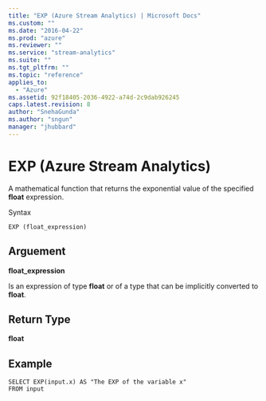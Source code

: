 ```yaml
---
title: "EXP (Azure Stream Analytics) | Microsoft Docs"
ms.custom: ""
ms.date: "2016-04-22"
ms.prod: "azure"
ms.reviewer: ""
ms.service: "stream-analytics"
ms.suite: ""
ms.tgt_pltfrm: ""
ms.topic: "reference"
applies_to: 
  - "Azure"
ms.assetid: 92f18405-2036-4922-a74d-2c9dab926245
caps.latest.revision: 8
author: "SnehaGunda"
ms.author: "sngun"
manager: "jhubbard"
---
```

# EXP (Azure Stream Analytics)
  A mathematical function that returns the exponential value of the specified **float** expression.  
  
 Syntax  
  
```  
EXP (float_expression)  
```  
  
## Arguement  
 **float_expression**  
  
 Is an expression of type **float** or of a type that can be implicitly converted to **float**.  
  
## Return Type  
 **float**  
  
## Example  
  
```  
SELECT EXP(input.x) AS "The EXP of the variable x"  
FROM input  
```  
  
  